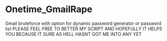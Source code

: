 # Onetime_GmailRape
Gmail bruteforce with option for dynamic password generator or password list 
PLEASE FEEL FREE TO BETTER MY SCRIPT AND HOPEFULLY IT HELPS YOU BECAUSE IT SURE AS HELL HASNT GOT ME INTO ANY YET 

